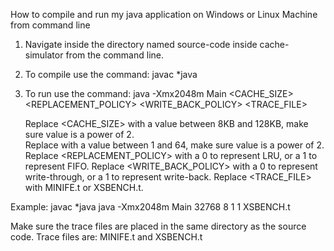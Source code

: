 How to compile and run my java application on Windows or Linux Machine from command line

1. Navigate inside the directory named source-code inside cache-simulator from the command line. 

2. To compile use the command:
	javac *java 

3. To run use the command:
	java -Xmx2048m Main <CACHE_SIZE> <ASSOCIATIVITY> <REPLACEMENT_POLICY> <WRITE_BACK_POLICY> <TRACE_FILE>
	
	Replace <CACHE_SIZE> with a value between 8KB and 128KB, make sure value is a power of 2.  
	Replace <ASSOCIATIVITY> with a value between 1 and 64, make sure value is a power of 2.
	Replace <REPLACEMENT_POLICY> with a 0 to represent LRU, or a 1 to represent FIFO.
	Replace <WRITE_BACK_POLICY> with a 0 to represent write-through, or a 1 to represent write-back.
	Replace <TRACE_FILE> with MINIFE.t or XSBENCH.t.
	
Example: 
	javac *java
	java -Xmx2048m Main 32768 8 1 1 XSBENCH.t

Make sure the trace files are placed in the same directory as the source code. Trace files are:
	MINIFE.t and XSBENCH.t
